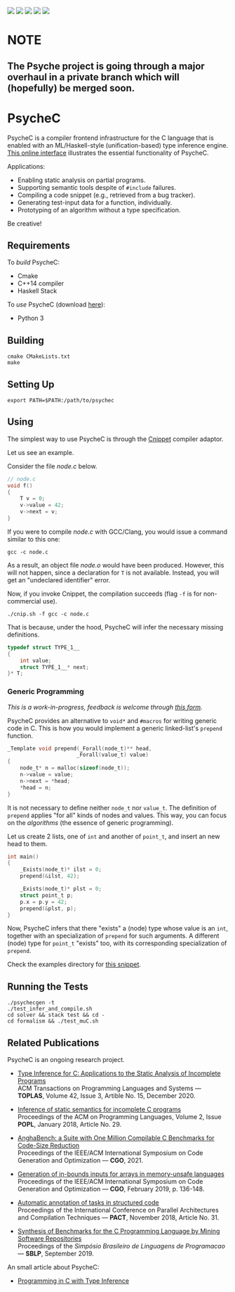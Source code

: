 ![](https://github.com/ltcmelo/psychec/workflows/generator-build/badge.svg)
![](https://github.com/ltcmelo/psychec/workflows/solver-build/badge.svg)
![](https://github.com/ltcmelo/psychec/workflows/parser-tests/badge.svg)
![](https://github.com/ltcmelo/psychec/workflows/inference-tests/badge.svg)
![](https://github.com/ltcmelo/psychec/workflows/compilability-tests/badge.svg)

# NOTE
## The Psyche project is going through a major overhaul in a private branch which will (hopefully) be merged soon.

# PsycheC

PsycheC is a compiler frontend infrastructure for the C language that is enabled with an ML/Haskell-style (unification-based) type inference engine.
[This online interface](http://cuda.dcc.ufmg.br/psyche-c/) illustrates the essential functionality of PsycheC.

Applications:

- Enabling static analysis on partial programs.
- Supporting semantic tools despite of `#include` failures.
- Compiling a code snippet (e.g., retrieved from a bug tracker).
- Generating test-input data for a function, individually.
- Prototyping of an algorithm without a type specification.

Be creative!


## Requirements

To *build* PsycheC:

* Cmake
* C++14 compiler
* Haskell Stack

To *use* PsycheC (download [here](http://www.cnippet.cc/)):

* Python 3


## Building

    cmake CMakeLists.txt  
    make


## Setting Up

    export PATH=$PATH:/path/to/psychec


## Using

The simplest way to use PsycheC is through the [Cnippet](http://www.cnippet.cc) compiler adaptor.

Let us see an example.

Consider the file *node.c* below.

```c
// node.c
void f()
{
    T v = 0;
    v->value = 42;
    v->next = v;
}
```

If you were to compile *node.c* with GCC/Clang, you would issue a command similar to this one:

    gcc -c node.c

As a result, an object file *node.o* would have been produced.
However, this will not happen, since a declaration for `T` is not available.
Instead, you will get an "undeclared identifier" error.

Now, if you invoke Cnippet, the compilation succeeds (flag `-f` is for non-commercial use).

    ./cnip.sh -f gcc -c node.c

That is because, under the hood, PsycheC will infer the necessary missing definitions.

```c
typedef struct TYPE_1__
{
    int value;
    struct TYPE_1__* next;
}* T;
```

### Generic Programming

*This is a work-in-progress, feedback is welcome through [this form](https://forms.gle/oJj1YEhAk3jwvHRo8).*

PsycheC provides an alternative to `void*` and `#macros` for writing generic code in C.
This is how you would implement a generic linked-list's `prepend` function.

```c
_Template void prepend(_Forall(node_t)** head,
                      _Forall(value_t) value)
{
    node_t* n = malloc(sizeof(node_t));
    n->value = value;
    n->next = *head;
    *head = n;
}
```

It is not necessary to define neither `node_t` nor `value_t`.
The definition of `prepend` applies "for all" kinds of nodes and values.
This way, you can focus on the *algorithms* (the essence of generic programming).

Let us create 2 lists, one of `int` and another of `point_t`, and insert an new head to them.

```c
int main()
{
    _Exists(node_t)* ilst = 0;
    prepend(&ilst, 42);

    _Exists(node_t)* plst = 0;
    struct point_t p;
    p.x = p.y = 42;
    prepend(&plst, p);
}

```

Now, PsycheC infers that there "exists" a (node) type whose value is an `int`,
together with an specialization of `prepend` for such arguments.
A different (node) type for `point_t` "exists" too, with its corresponding specialization of `prepend`.

Check the examples directory for [this snippet](https://github.com/ltcmelo/psychec/blob/master/examples/generic_list.c).


## Running the Tests

    ./psychecgen -t
    ./test_infer_and_compile.sh
    cd solver && stack test && cd -
    cd formalism && ./test_muC.sh

## Related Publications

PsycheC is an ongoing research project.

- [Type Inference for C: Applications to the Static Analysis of Incomplete Programs](https://dl.acm.org/doi/10.1145/3421472)<br/>
ACM Transactions on Programming Languages and Systems — **TOPLAS**, Volume 42, Issue 3, Artible No. 15, December 2020.

- [Inference of static semantics for incomplete C programs](https://dl.acm.org/doi/10.1145/3158117)<br/>
Proceedings of the ACM on Programming Languages, Volume 2, Issue **POPL**, January 2018, Article No. 29.

- [AnghaBench: a Suite with One Million Compilable C Benchmarks for Code-Size Reduction](https://conf.researchr.org/info/cgo-2021/accepted-papers)<br/>
Proceedings of the IEEE/ACM International Symposium on Code Generation and Optimization — **CGO**, 2021.

- [Generation of in-bounds inputs for arrays in memory-unsafe languages](https://dl.acm.org/citation.cfm?id=3314890)<br/>
Proceedings of the IEEE/ACM International Symposium on Code Generation and Optimization — **CGO**, February 2019, p. 136-148.

- [Automatic annotation of tasks in structured code](https://dl.acm.org/citation.cfm?id=3243200)<br/>
Proceedings of the International Conference on Parallel Architectures and Compilation Techniques — **PACT**, November 2018, Article No. 31.

- [Synthesis of Benchmarks for the C Programming Language by Mining Software Repositories](https://dl.acm.org/citation.cfm?id=3355378.3355380)<br/>
Proceedings of the _Simpósio Brasileiro de Linguagens de Programacao_ — **SBLP**, September 2019.



An small article about PsycheC:

- [Programming in C with Type Inference](https://www.codeproject.com/Articles/1238603/Programming-in-C-with-Type-Inference)
